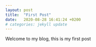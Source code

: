 ```yaml
---
layout: post
title:  "First Post"
date:   2020-08-28 16:41:24 +0200
# categories: jekyll update
---
```

Welcome to my blog, this is my first post

